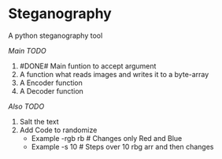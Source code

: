 # Steganography
A python steganography tool

*Main TODO*
1. #DONE# Main funtion to accept argument 
2. A function what reads images and writes it to a byte-array
3. A Encoder function
4. A Decoder function

*Also TODO*
1. Salt the text
2. Add Code to randomize
     + Example -rgb rb # Changes only Red and Blue
     + Example -s 10   # Steps over 10 rbg arr and then changes

